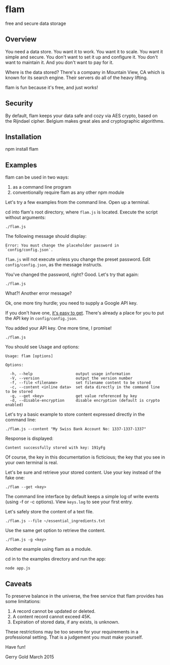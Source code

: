 flam
====

free and secure data storage

Overview
--------

You need a data store. You want it to work. You want it to scale. You want it
simple and secure. You don't want to set it up and configure it. You don't
want to maintain it. And you don't want to pay for it.

Where is the data stored? There's a company in Mountain View, CA which is
known for its search engine. Their servers do all of the heavy lifting.

flam is fun because it's free, and just works!

Security
--------

By default, flam keeps your data safe and cozy via AES crypto, based on the
Rijndael cipher. Belgium makes great ales and cryptographic algorithms.


Installation
------------

npm install flam


Examples
--------

flam can be used in two ways:

1. as a command line program
2. conventionally require flam as any other npm module


Let's try a few examples from the command line. Open up a terminal.

cd into flam's root directory, where `flam.js` is located. Execute the script
without arguments:

    ./flam.js

The following message should display:

    Error: You must change the placeholder password in `config/config.json`.

`flam.js` will not execute unless you change the preset password. Edit
`config/config.json`, as the message instructs.

You've changed the password, right? Good. Let's try that again:

    ./flam.js

What?! Another error message?

Ok, one more tiny hurdle; you need to supply a Google API key.

If you don't have one,
[it's easy to get](https://developers.google.com/url-shortener "Google's URL Shortener API"). There's already a place for you to
put the API key in `config/config.json`.

You added your API key. One more time, I promise!

    ./flam.js

You should see Usage and options:

    Usage: flam [options]

    Options:

      -h, --help                   output usage information
      -V, --version                output the version number
      -f, --file <filename>        set filename content to be stored
      -c, --content <inline data>  set data directly in the command line to be stored
      -g, --get <key>              get value referenced by key
      -d, --disable-encryption     disable encryption (default is crypto enabled)

Let's try a basic example to store content expressed directly in the command
line:

    ./flam.js --content "My Swiss Bank Account No: 1337-1337-1337"

Response is displayed:

    Content successfully stored with key: 191yFg

Of course, the key in this documentation is ficticious; the key that you see
in your own terminal is real.

Let's be sure and retrieve your stored content. Use your key instead of the fake one:

    ./flam --get <key>

The command line interface by default keeps a simple log of write events
(using -f or -c options). View `keys.log` to see your first entry.

Let's safely store the content of a text file.

    ./flam.js --file ~/essential_ingredients.txt

Use the same get option to retrieve the content.

    ./flam.js -g <key>

Another example using flam as a module.

cd in to the examples directory and run the app:

    node app.js


Caveats
-------

To preserve balance in the universe, the free service that flam provides
has some limitations:

  1. A record cannot be updated or deleted.
  2. A content record cannot exceed 45K.
  3. Expiration of stored data, if any exists, is unknown.

These restrictions may be too severe for your requirements in a professional
setting. That is a judgement you must make yourself.

Have fun!

  Gerry Gold
  March 2015

